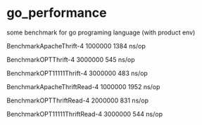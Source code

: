 # go_performance
some benchmark for go programing language (with product env)

BenchmarkApacheThrift-4         	 1000000	      1384 ns/op

BenchmarkOPTThrift-4            	 3000000	       545 ns/op

BenchmarkOPT11111Thrift-4       	 3000000	       483 ns/op

BenchmarkApacheThriftRead-4     	 1000000	      1952 ns/op

BenchmarkOPTThriftRead-4        	 2000000	       831 ns/op

BenchmarkOPT11111ThriftRead-4   	 3000000	       544 ns/op

